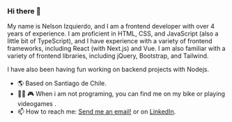 ### Hi there 👋

My name is Nelson Izquierdo, and I am a frontend developer with over 4 years of experience. I am proficient in HTML, CSS, and JavaScript (also a little bit of TypeScript), and I have experience with a variety of frontend frameworks, including React (with Next.js) and Vue. I am also familiar with a variety of frontend libraries, including jQuery, Bootstrap, and Tailwind.

I have also been having fun working on backend projects with Nodejs.

- 🌎 Based on Santiago de Chile.
- 🚵‍♂️ 🎮 When i am not programing, you can find me on my bike or playing videogames .
- 📫 How to reach me: [Send me an email!](mailto:izquierdonelson@gmail.com) or on [LinkedIn](https://www.linkedin.com/in/nelson-izquierdo-5204663b/).

<!--
**nedilio/nedilio** is a ✨ _special_ ✨ repository because its `README.md` (this file) appears on your GitHub profile.

Here are some ideas to get you started:

- 🌱 I’m currently learning 
- 🔭 I’m currently working on ...
- 🌱 I’m currently learning ...
- 👯 I’m looking to collaborate on ...
- 🤔 I’m looking for help with ...
- 💬 Ask me about ...
- 😄 Pronouns: ...
- ⚡ Fun fact: ...
-->
